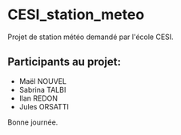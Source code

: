 # CESI_station_meteo

Projet de station météo demandé par l'école CESI.

## Participants au projet:

* Maël NOUVEL
* Sabrina TALBI
* Ilan REDON
* Jules ORSATTI

Bonne journée.